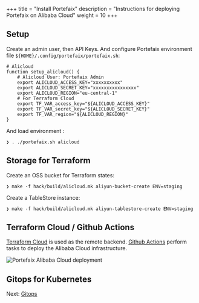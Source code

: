 +++
title = "Install Portefaix"
description = "Instructions for deploying Portefaix on Alibaba Cloud"
weight = 10
+++

<a id="alicloud"></a>

## Setup

Create an admin user, then API Keys.
And configure Portefaix environment file `${HOME}/.config/portefaix/portefaix.sh`:

```shell
# Alicloud
function setup_alicloud() {
    # Alicloud User: Portefaix Admin
    export ALICLOUD_ACCESS_KEY="xxxxxxxxxx"
    export ALICLOUD_SECRET_KEY="xxxxxxxxxxxxxxxx"
    export ALICLOUD_REGION="eu-central-1"
    # For Terraform Cloud
    export TF_VAR_access_key="${ALICLOUD_ACCESS_KEY}"
    export TF_VAR_secret_key="${ALICLOUD_SECRET_KEY}"
    export TF_VAR_region="${ALICLOUD_REGION}"
}
```

And load environment :

```shell
❯ . ./portefaix.sh alicloud
```

## Storage for Terraform

Create an OSS bucket for Terraform states:

```shell
❯ make -f hack/build/alicloud.mk aliyun-bucket-create ENV=staging
```

Create a TableStore instance:

```shell
❯ make -f hack/build/alicloud.mk aliyun-tablestore-create ENV=staging
```

<a id="alicloud-terraform-cloud"></a>

## Terraform Cloud / Github Actions

[Terraform Cloud](https://terraform.cloud) is used as the remote backend. [Github Actions](https://github.com/features/actions) perform tasks to deploy the Alibaba Cloud infrastructure.

<img src="/img/alicloud/portefaix-alicloud-deploy.png" alt="Portefaix Alibaba Cloud deployment" class="mt-3 mb-3 rounded">

<a id="alicloud-gitops"></a>

## Gitops for Kubernetes

Next: [Gitops](/docs/gitops)